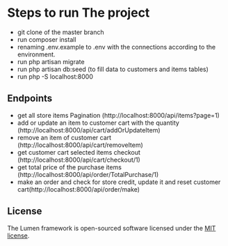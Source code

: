 # Steps to run The project

- git clone of the master branch
- run composer install
- renaming .env.example to .env with the connections according to the environment.
- run php artisan migrate
- run php artisan db:seed (to fill data to customers and items tables)
- run php -S localhost:8000

## Endpoints

- get all store items Pagination (http://localhost:8000/api/items?page=1)
- add or update an item to customer cart with the quantity (http://localhost:8000/api/cart/addOrUpdateItem)
- remove an item of customer cart (http://localhost:8000/api/cart/removeItem)
- get customer cart selected items checkout (http://localhost:8000/api/cart/checkout/1)
- get total price of the purchase items (http://localhost:8000/api/order/TotalPurchase/1)
- make an order and check for store credit, update it and reset customer cart(http://localhost:8000/api/order/make) 


## License

The Lumen framework is open-sourced software licensed under the [MIT license](https://opensource.org/licenses/MIT).
